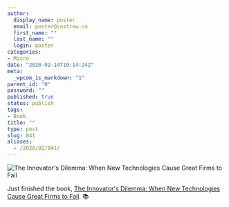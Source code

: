 ```yaml
---
author:
  display_name: poster
  email: poster@zastrow.co
  first_name: ""
  last_name: ""
  login: poster
categories:
- Micro
date: "2020-02-14T10:14:24Z"
meta:
  _wpcom_is_markdown: "1"
parent_id: "0"
password: ""
published: true
status: publish
tags:
- Book
title: ""
type: post
slug: 841
aliases:
  - /2020/02/841/
---
```

<p><img src="https://i.gr-assets.com/images/S/compressed.photo.goodreads.com/books/1492931851l/34437684._SX318_.jpg" alt="The Innovator's Dilemma: When New Technologies Cause Great Firms to Fail" /></p>
<p>Just finished the book, <a href="https://www.goodreads.com/review/show/3185260033?utm_medium=api&amp;utm_source=rss">The Innovator's Dilemma: When New Technologies Cause Great Firms to Fail</a>. 📚</p>
